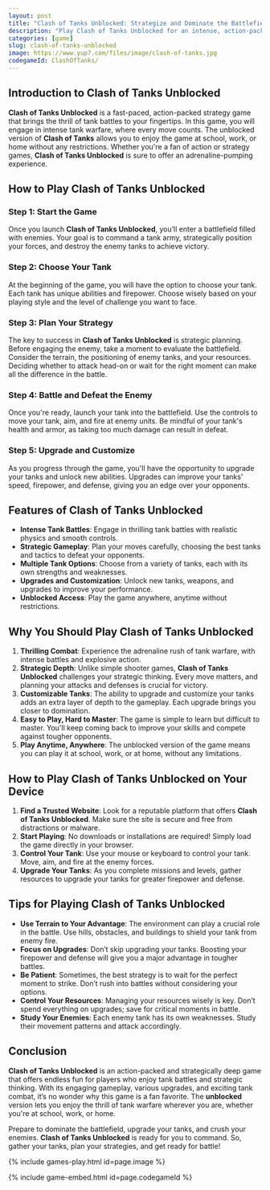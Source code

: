 ```yaml
---
layout: post
title: "Clash of Tanks Unblocked: Strategize and Dominate the Battlefield"
description: "Play Clash of Tanks Unblocked for an intense, action-packed tank battle experience! Strategize your moves, destroy enemies, and lead your army to victory in this thrilling game."
categories: [game]
slug: clash-of-tanks-unblocked
image: https://www.yup7.com/files/image/clash-of-tanks.jpg
codegameId: ClashOfTanks/
---
```


## Introduction to Clash of Tanks Unblocked

**Clash of Tanks Unblocked** is a fast-paced, action-packed strategy game that brings the thrill of tank battles to your fingertips. In this game, you will engage in intense tank warfare, where every move counts. The unblocked version of **Clash of Tanks** allows you to enjoy the game at school, work, or home without any restrictions. Whether you're a fan of action or strategy games, **Clash of Tanks Unblocked** is sure to offer an adrenaline-pumping experience.

## How to Play Clash of Tanks Unblocked

### Step 1: Start the Game

Once you launch **Clash of Tanks Unblocked**, you’ll enter a battlefield filled with enemies. Your goal is to command a tank army, strategically position your forces, and destroy the enemy tanks to achieve victory.

### Step 2: Choose Your Tank

At the beginning of the game, you will have the option to choose your tank. Each tank has unique abilities and firepower. Choose wisely based on your playing style and the level of challenge you want to face.

### Step 3: Plan Your Strategy

The key to success in **Clash of Tanks Unblocked** is strategic planning. Before engaging the enemy, take a moment to evaluate the battlefield. Consider the terrain, the positioning of enemy tanks, and your resources. Deciding whether to attack head-on or wait for the right moment can make all the difference in the battle.

### Step 4: Battle and Defeat the Enemy

Once you're ready, launch your tank into the battlefield. Use the controls to move your tank, aim, and fire at enemy units. Be mindful of your tank's health and armor, as taking too much damage can result in defeat. 

### Step 5: Upgrade and Customize

As you progress through the game, you'll have the opportunity to upgrade your tanks and unlock new abilities. Upgrades can improve your tanks' speed, firepower, and defense, giving you an edge over your opponents.

## Features of Clash of Tanks Unblocked

- **Intense Tank Battles**: Engage in thrilling tank battles with realistic physics and smooth controls.
- **Strategic Gameplay**: Plan your moves carefully, choosing the best tanks and tactics to defeat your opponents.
- **Multiple Tank Options**: Choose from a variety of tanks, each with its own strengths and weaknesses.
- **Upgrades and Customization**: Unlock new tanks, weapons, and upgrades to improve your performance.
- **Unblocked Access**: Play the game anywhere, anytime without restrictions.

## Why You Should Play Clash of Tanks Unblocked

1. **Thrilling Combat**: Experience the adrenaline rush of tank warfare, with intense battles and explosive action.
2. **Strategic Depth**: Unlike simple shooter games, **Clash of Tanks Unblocked** challenges your strategic thinking. Every move matters, and planning your attacks and defenses is crucial for victory.
3. **Customizable Tanks**: The ability to upgrade and customize your tanks adds an extra layer of depth to the gameplay. Each upgrade brings you closer to domination.
4. **Easy to Play, Hard to Master**: The game is simple to learn but difficult to master. You'll keep coming back to improve your skills and compete against tougher opponents.
5. **Play Anytime, Anywhere**: The unblocked version of the game means you can play it at school, work, or at home, without any limitations.

## How to Play Clash of Tanks Unblocked on Your Device

1. **Find a Trusted Website**: Look for a reputable platform that offers **Clash of Tanks Unblocked**. Make sure the site is secure and free from distractions or malware.
2. **Start Playing**: No downloads or installations are required! Simply load the game directly in your browser.
3. **Control Your Tank**: Use your mouse or keyboard to control your tank. Move, aim, and fire at the enemy forces.
4. **Upgrade Your Tanks**: As you complete missions and levels, gather resources to upgrade your tanks for greater firepower and defense.

## Tips for Playing Clash of Tanks Unblocked

- **Use Terrain to Your Advantage**: The environment can play a crucial role in the battle. Use hills, obstacles, and buildings to shield your tank from enemy fire.
- **Focus on Upgrades**: Don’t skip upgrading your tanks. Boosting your firepower and defense will give you a major advantage in tougher battles.
- **Be Patient**: Sometimes, the best strategy is to wait for the perfect moment to strike. Don’t rush into battles without considering your options.
- **Control Your Resources**: Managing your resources wisely is key. Don’t spend everything on upgrades; save for critical moments in battle.
- **Study Your Enemies**: Each enemy tank has its own weaknesses. Study their movement patterns and attack accordingly.

## Conclusion

**Clash of Tanks Unblocked** is an action-packed and strategically deep game that offers endless fun for players who enjoy tank battles and strategic thinking. With its engaging gameplay, various upgrades, and exciting tank combat, it’s no wonder why this game is a fan favorite. The **unblocked** version lets you enjoy the thrill of tank warfare wherever you are, whether you're at school, work, or home.

Prepare to dominate the battlefield, upgrade your tanks, and crush your enemies. **Clash of Tanks Unblocked** is ready for you to command. So, gather your tanks, plan your strategies, and get ready for battle!

{% include games-play.html id=page.image %}

{% include game-embed.html id=page.codegameId %}
